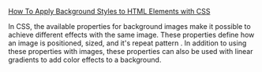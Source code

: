 [How To Apply Background Styles to HTML Elements with CSS](https://www.digitalocean.com/community/tutorials/how-to-apply-background-styles-to-html-elements-with-css)

In CSS, the available properties for background images make it possible to achieve different effects with the same image. These properties define how an image is positioned, sized, and it's repeat pattern . In addition to using these properties with images, these properties can also be used with linear gradients to add color effects to a background. 
